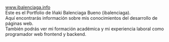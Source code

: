 www.ibalenciaga.info<br>
Este es el Portfolio de Iñaki Balenciaga Bueno (ibalenciaga).<br>
Aquí encontrarás información sobre mis conocimientos del desarrollo de páginas web.<br>
También podrás ver mi formación académica y mi experiencia laboral como programador web frontend y backend.